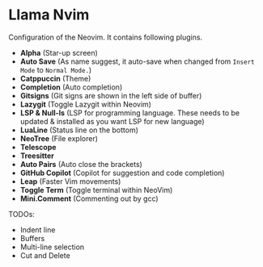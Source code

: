 # Llama Nvim

Configuration of the Neovim. It contains following plugins.

- **Alpha** (Star-up screen)
- **Auto Save** (As name suggest, it auto-save when changed from `Insert Mode` to `Normal Mode.`)
- **Catppuccin** (Theme)
- **Completion** (Auto completion)
- **Gitsigns** (Git signs are shown in the left side of buffer)
- **Lazygit** (Toggle Lazygit within Neovim)
- **LSP & Null-ls** (LSP for programming language. These needs to be updated & installed as you want LSP for new language)
- **LuaLine** (Status line on the bottom)
- **NeoTree** (File explorer)
- **Telescope**
- **Treesitter**
- **Auto Pairs** (Auto close the brackets)
- **GitHub Copilot** (Copilot for suggestion and code completion)
- **Leap** (Faster Vim movements)
- **Toggle Term** (Toggle terminal within NeoVim)
- **Mini.Comment** (Commenting out by gcc)

TODOs:

- Indent line
- Buffers
- Multi-line selection
- Cut and Delete

